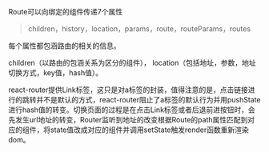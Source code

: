 
Route可以向绑定的组件传递7个属性

>children，history，location，params，route，routeParams，routes

每个属性都包涵路由的相关的信息。

children（以路由的包涵关系为区分的组件），
location（包括地址，参数，地址切换方式，key值，hash值）。

react-router提供Link标签，这只是对a标签的封装，值得注意的是，点击链接进行的跳转并不是默认的方式，react-router阻止了a标签的默认行为并用pushState进行hash值的转变。切换页面的过程是在点击Link标签或者后退前进按钮时，会先发生url地址的转变，Router监听到地址的改变根据Route的path属性匹配到对应的组件，将state值改成对应的组件并调用setState触发render函数重新渲染dom。
